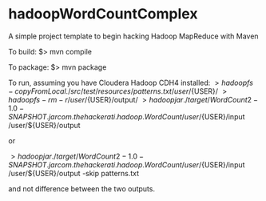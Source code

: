 hadoopWordCountComplex
======================

A simple project template to begin hacking Hadoop MapReduce with Maven

To build:
$> mvn compile

To package:
$> mvn package

To run, assuming you have Cloudera Hadoop CDH4 installed:
$> hadoop fs -copyFromLocal ./src/test/resources/patterns.txt /user/${USER}/
$> hadoop fs -rm -r /user/${USER}/output/
$> hadoop jar ./target/WordCount2-1.0-SNAPSHOT.jar com.thehackerati.hadoop.WordCount /user/${USER}/input /user/${USER}/output

or

$> hadoop jar ./target/WordCount2-1.0-SNAPSHOT.jar com.thehackerati.hadoop.WordCount /user/${USER}/input /user/${USER}/output -skip patterns.txt

and not difference between the two outputs.


